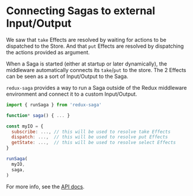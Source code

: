 # Connecting Sagas to external Input/Output

We saw that `take` Effects are resolved by waiting for actions to be dispatched to the Store. And that `put` Effects are resolved by dispatching the actions provided as argument.

When a Saga is started (either at startup or later dynamically), the middleware automatically connects its `take`/`put` to the store. The 2 Effects can be seen as a sort of Input/Output to the Saga.

`redux-saga` provides a way to run a Saga outside of the Redux middleware environment and connect it to a custom Input/Output.

```javascript
import { runSaga } from 'redux-saga'

function* saga() { ... }

const myIO = {
  subscribe: ..., // this will be used to resolve take Effects
  dispatch: ...,  // this will be used to resolve put Effects
  getState: ...,  // this will be used to resolve select Effects
}

runSaga(
  myIO,
  saga,
)
```

For more info, see the [API docs](https://redux-saga.js.org/docs/api/index.html##runsagaoptions-saga-args).

